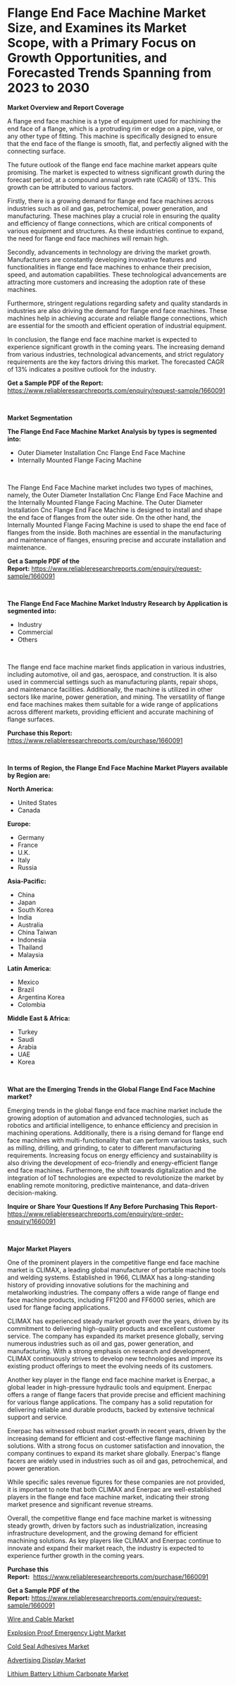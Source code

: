<p><h1>Flange End Face Machine Market Size, and Examines its Market Scope, with a Primary Focus on Growth Opportunities, and Forecasted Trends Spanning from 2023 to 2030</h1></p><p><strong>Market Overview and Report Coverage</strong></p>
<p><p>A flange end face machine is a type of equipment used for machining the end face of a flange, which is a protruding rim or edge on a pipe, valve, or any other type of fitting. This machine is specifically designed to ensure that the end face of the flange is smooth, flat, and perfectly aligned with the connecting surface.</p><p>The future outlook of the flange end face machine market appears quite promising. The market is expected to witness significant growth during the forecast period, at a compound annual growth rate (CAGR) of 13%. This growth can be attributed to various factors.</p><p>Firstly, there is a growing demand for flange end face machines across industries such as oil and gas, petrochemical, power generation, and manufacturing. These machines play a crucial role in ensuring the quality and efficiency of flange connections, which are critical components of various equipment and structures. As these industries continue to expand, the need for flange end face machines will remain high.</p><p>Secondly, advancements in technology are driving the market growth. Manufacturers are constantly developing innovative features and functionalities in flange end face machines to enhance their precision, speed, and automation capabilities. These technological advancements are attracting more customers and increasing the adoption rate of these machines.</p><p>Furthermore, stringent regulations regarding safety and quality standards in industries are also driving the demand for flange end face machines. These machines help in achieving accurate and reliable flange connections, which are essential for the smooth and efficient operation of industrial equipment.</p><p>In conclusion, the flange end face machine market is expected to experience significant growth in the coming years. The increasing demand from various industries, technological advancements, and strict regulatory requirements are the key factors driving this market. The forecasted CAGR of 13% indicates a positive outlook for the industry.</p></p>
<p><strong>Get a Sample PDF of the Report:</strong> <a href="https://www.reliableresearchreports.com/enquiry/request-sample/1660091">https://www.reliableresearchreports.com/enquiry/request-sample/1660091</a></p>
<p>&nbsp;</p>
<p><strong>Market Segmentation</strong></p>
<p><strong>The Flange End Face Machine Market Analysis by types is segmented into:</strong></p>
<p><ul><li>Outer Diameter Installation Cnc Flange End Face Machine</li><li>Internally Mounted Flange Facing Machine</li></ul></p>
<p>&nbsp;</p>
<p><p>The Flange End Face Machine market includes two types of machines, namely, the Outer Diameter Installation Cnc Flange End Face Machine and the Internally Mounted Flange Facing Machine. The Outer Diameter Installation Cnc Flange End Face Machine is designed to install and shape the end face of flanges from the outer side. On the other hand, the Internally Mounted Flange Facing Machine is used to shape the end face of flanges from the inside. Both machines are essential in the manufacturing and maintenance of flanges, ensuring precise and accurate installation and maintenance.</p></p>
<p><strong>Get a Sample PDF of the Report:</strong>&nbsp;<a href="https://www.reliableresearchreports.com/enquiry/request-sample/1660091">https://www.reliableresearchreports.com/enquiry/request-sample/1660091</a></p>
<p>&nbsp;</p>
<p><strong>The Flange End Face Machine Market Industry Research by Application is segmented into:</strong></p>
<p><ul><li>Industry</li><li>Commercial</li><li>Others</li></ul></p>
<p>&nbsp;</p>
<p><p>The flange end face machine market finds application in various industries, including automotive, oil and gas, aerospace, and construction. It is also used in commercial settings such as manufacturing plants, repair shops, and maintenance facilities. Additionally, the machine is utilized in other sectors like marine, power generation, and mining. The versatility of flange end face machines makes them suitable for a wide range of applications across different markets, providing efficient and accurate machining of flange surfaces.</p></p>
<p><strong>Purchase this Report:</strong>&nbsp; <a href="https://www.reliableresearchreports.com/purchase/1660091">https://www.reliableresearchreports.com/purchase/1660091</a></p>
<p>&nbsp;</p>
<p><strong>In terms of Region, the Flange End Face Machine Market Players available by Region are:</strong></p>
<p>
    <p> <strong> North America: </strong>
        <ul>
            <li>United States</li>
            <li>Canada</li>
        </ul>
        </p> 
    <p> <strong> Europe: </strong>
        <ul>
            <li>Germany</li>
            <li>France</li>
            <li>U.K.</li>
            <li>Italy</li>
            <li>Russia</li>
        </ul>
        </p> 
    <p> <strong> Asia-Pacific: </strong>
        <ul>
            <li>China</li>
            <li>Japan</li>
            <li>South Korea</li>
            <li>India</li>
            <li>Australia</li>
            <li>China Taiwan</li>
            <li>Indonesia</li>
            <li>Thailand</li>
            <li>Malaysia</li>
        </ul>
        </p> 
    <p> <strong> Latin America: </strong>
        <ul>
            <li>Mexico</li>
            <li>Brazil</li>
            <li>Argentina Korea</li>
            <li>Colombia</li>
        </ul>
        </p> 
    <p> <strong> Middle East & Africa: </strong>
        <ul>
            <li>Turkey</li>
            <li>Saudi</li>
            <li>Arabia</li>
            <li>UAE</li>
            <li>Korea</li>
        </ul>
    </p>
    </p>
<p>&nbsp;</p>
<p><strong>What are the Emerging Trends in the Global Flange End Face Machine market?</strong></p>
<p><p>Emerging trends in the global flange end face machine market include the growing adoption of automation and advanced technologies, such as robotics and artificial intelligence, to enhance efficiency and precision in machining operations. Additionally, there is a rising demand for flange end face machines with multi-functionality that can perform various tasks, such as milling, drilling, and grinding, to cater to different manufacturing requirements. Increasing focus on energy efficiency and sustainability is also driving the development of eco-friendly and energy-efficient flange end face machines. Furthermore, the shift towards digitalization and the integration of IoT technologies are expected to revolutionize the market by enabling remote monitoring, predictive maintenance, and data-driven decision-making.</p></p>
<p><strong>Inquire or Share Your Questions If Any Before Purchasing This Report</strong>- <a href="https://www.reliableresearchreports.com/enquiry/pre-order-enquiry/1660091">https://www.reliableresearchreports.com/enquiry/pre-order-enquiry/1660091</a></p>
<p>&nbsp;</p>
<p><strong>Major Market Players</strong></p>
<p><p>One of the prominent players in the competitive flange end face machine market is CLIMAX, a leading global manufacturer of portable machine tools and welding systems. Established in 1966, CLIMAX has a long-standing history of providing innovative solutions for the machining and metalworking industries. The company offers a wide range of flange end face machine products, including FF1200 and FF6000 series, which are used for flange facing applications.</p><p>CLIMAX has experienced steady market growth over the years, driven by its commitment to delivering high-quality products and excellent customer service. The company has expanded its market presence globally, serving numerous industries such as oil and gas, power generation, and manufacturing. With a strong emphasis on research and development, CLIMAX continuously strives to develop new technologies and improve its existing product offerings to meet the evolving needs of its customers.</p><p>Another key player in the flange end face machine market is Enerpac, a global leader in high-pressure hydraulic tools and equipment. Enerpac offers a range of flange facers that provide precise and efficient machining for various flange applications. The company has a solid reputation for delivering reliable and durable products, backed by extensive technical support and service.</p><p>Enerpac has witnessed robust market growth in recent years, driven by the increasing demand for efficient and cost-effective flange machining solutions. With a strong focus on customer satisfaction and innovation, the company continues to expand its market share globally. Enerpac's flange facers are widely used in industries such as oil and gas, petrochemical, and power generation.</p><p>While specific sales revenue figures for these companies are not provided, it is important to note that both CLIMAX and Enerpac are well-established players in the flange end face machine market, indicating their strong market presence and significant revenue streams.</p><p>Overall, the competitive flange end face machine market is witnessing steady growth, driven by factors such as industrialization, increasing infrastructure development, and the growing demand for efficient machining solutions. As key players like CLIMAX and Enerpac continue to innovate and expand their market reach, the industry is expected to experience further growth in the coming years.</p></p>
<p><strong>Purchase this Report:</strong>&nbsp;&nbsp;<a href="https://www.reliableresearchreports.com/purchase/1660091">https://www.reliableresearchreports.com/purchase/1660091</a></p>
<p></p>
<p><strong>Get a Sample PDF of the Report:</strong>&nbsp;<a href="https://www.reliableresearchreports.com/enquiry/request-sample/1660091">https://www.reliableresearchreports.com/enquiry/request-sample/1660091</a></p>
<p><p><a href="https://medium.com/@flee.calm.mark/wire-and-cable-market-trends-and-market-analysis-forecasted-for-period-2023-2030-1ed52525d011">Wire and Cable Market</a></p><p><a href="https://www.linkedin.com/pulse/explosion-proof-emergency-light-market-research-report-e8pqe/">Explosion Proof Emergency Light Market</a></p><p><a href="https://medium.com/@earn.only.flood/cold-seal-adhesives-market-size-cagr-trends-2024-2030-3801bad2893a">Cold Seal Adhesives Market</a></p><p><a href="https://www.linkedin.com/pulse/advertising-display-market-size-share-amp-trends-analysis-xcrhf/">Advertising Display Market</a></p><p><a href="https://github.com/RoccoManning/Market-Research-Report-List-2/blob/main/lithium-battery-lithium-carbonate-market.md">Lithium Battery Lithium Carbonate Market</a></p></p>